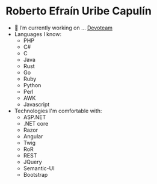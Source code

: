 # Roberto Efraín Uribe Capulín


- 🔭 I’m currently working on ... [Devoteam](http://mx.devoteam.com)
- Languages I know:
    - PHP
    - C#
    - C
    - Java
    - Rust
    - Go
    - Ruby
    - Python
    - Perl
    - AWK
    - Javascript
- Technologies I'm comfortable with:
    - ASP.NET
    - .NET core
    - Razor
    - Angular
    - Twig
    - RoR
    - REST
    - JQuery
    - Semantic-UI
    - Bootstrap
<!-- 
- 🌱 I’m currently learning OpenApi
- 👯 I’m looking to collaborate on ...
- 🤔 I’m looking for help with ...
- 💬 Ask me about ...
- 📫 How to reach me: ...
- 😄 Pronouns: ...
- ⚡ Fun fact: ...
-->

